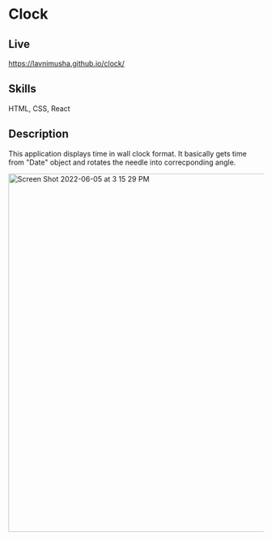 # Clock
## Live
https://lavnimusha.github.io/clock/

## Skills
HTML, CSS, React

## Description
This application displays time in wall clock format. It basically gets time from "Date" object and rotates the needle into correcponding angle.


<img width="707" alt="Screen Shot 2022-06-05 at 3 15 29 PM" src="https://user-images.githubusercontent.com/40901373/172072815-a8cd910a-936d-4eeb-aac2-2a7e811c4693.png">
